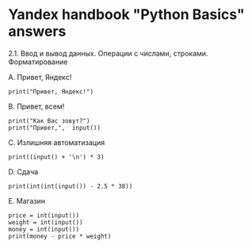 # Yandex handbook "Python Basics" answers

2.1. Ввод и вывод данных. Операции с числами, строками. Форматирование

A. Привет, Яндекс!

    print("Привет, Яндекс!")

B. Привет, всем!

    print("Как Вас зовут?")
    print("Привет,",  input())

C. Излишняя автоматизация

    print((input() + '\n') * 3)

D. Сдача

    print(int(int(input()) - 2.5 * 38))

E. Магазин

    price = int(input())
    weight = int(input())
    money = int(input())
    print(money - price * weight)

